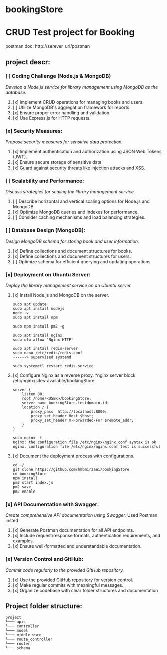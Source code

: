 # bookingStore

# CRUD Test project for Booking

postman doc: http://serever_url/postman

## project descr:

### [ ] Coding Challenge (Node.js & MongoDB)
*Develop a Node.js service for library management using MongoDB as the database.*
1. [x] Implement CRUD operations for managing books and users.
2. [ ] Utilize MongoDB's aggregation framework for reports.
3. [x] Ensure proper error handling and validation.
4. [x] Use Express.js for HTTP requests.

### [x] Security Measures:
*Propose security measures for sensitive data protection.*
1. [x] Implement authentication and authorization using JSON Web Tokens (JWT).
2. [x] Ensure secure storage of sensitive data.
3. [x] Guard against security threats like injection attacks and XSS.

### [ ] Scalability and Performance:
*Discuss strategies for scaling the library management service.*
1. [ ] Describe horizontal and vertical scaling options for Node.js and MongoDB.
2. [x] Optimize MongoDB queries and indexes for performance.
3. [ ] Consider caching mechanisms and load balancing strategies.

### [ ] Database Design (MongoDB):
*Design MongoDB schema for storing book and user information.*
1. [x] Define collections and document structures for books.
2. [x] Define collections and document structures for users. 
3. [ ] Optimize schema for efficient querying and updating operations. 

### [x] Deployment on Ubuntu Server:
*Deploy the library management service on an Ubuntu server.*
1. [x] Install Node.js and MongoDB on the server.
    ```
    sudo apt update
    sudo apt install nodejs
    node -v
    sudo apt install npm

    sudo npm install pm2 -g

    sudo apt install nginx
    sudo ufw allow 'Nginx HTTP'

    sudo apt install redis-server
    sudo nano /etc/redis/redis.conf
    ------> supervised systemd
    ```
    

    ```
    sudo systemctl restart redis.service
    ```

2. [x] Configure Nginx as a reverse proxy.
    *nginx server block
    /etc/nginx/sites-available/bookingStore 

    ```
    server {
        listen 80;
        root /home/<USER>/bookingStore;
        server_name bookingStore.testdomain.id;
        location / {
            proxy_pass  http://localhost:8000;
            proxy_set_header Host $host;
            proxy_set_header X-Forwarded-For $remote_addr;
        }
    }
    ```
    ```
    sudo nginx -t
    nginx: the configuration file /etc/nginx/nginx.conf syntax is ok
    nginx: configuration file /etc/nginx/nginx.conf test is successful
    ```

3. [x] Document the deployment process with configurations.
    ```
    cd ~/
    git clone https://github.com/hmbmirzaei/bookingStore
    cd bookingStore
    npm install
    pm2 start index.js
    pm2 save
    pm2 enable
    ```

### [x] API Documentation with Swagger:
*Create comprehensive API documentation using Swagger.*
Used Postman insted
1. [x] Generate Postman documentation for all API endpoints.
2. [x] Include request/response formats, authentication requirements, and examples.
3. [x] Ensure well-formatted and understandable documentation.

### [x] Version Control and GitHub:
*Commit code regularly to the provided GitHub repository.*
1. [x] Use the provided GitHub repository for version control.
2. [x] Make regular commits with meaningful messages.
3. [x] Organize codebase with clear folder structures and documentation

## Project folder structure:

```
project
└─── apis
└─── controller
└─── model
└─── middle_ware
└─── route_controller
└─── router
└─── schema
```